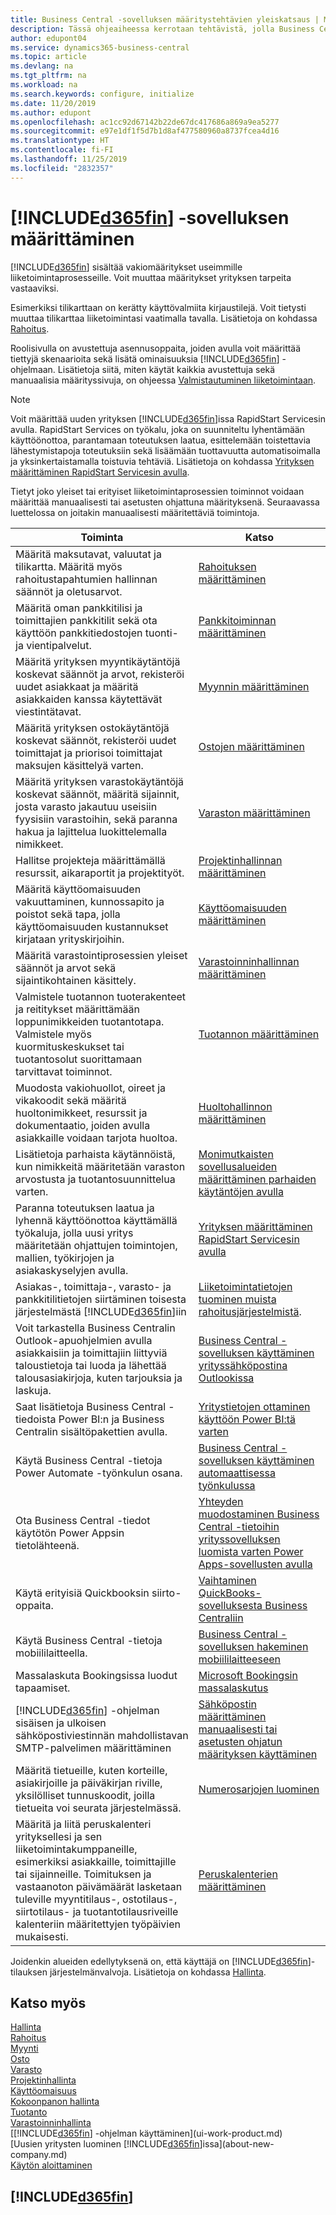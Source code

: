 ```yaml
---
title: Business Central -sovelluksen määritystehtävien yleiskatsaus | Microsoft Docs
description: Tässä ohjeaiheessa kerrotaan tehtävistä, jolla Business Central asennetaan, alustetaan ja määritetään omia tarpeita vastaavaksi.
author: edupont04
ms.service: dynamics365-business-central
ms.topic: article
ms.devlang: na
ms.tgt_pltfrm: na
ms.workload: na
ms.search.keywords: configure, initialize
ms.date: 11/20/2019
ms.author: edupont
ms.openlocfilehash: ac1cc92d67142b22de67dc417686a869a9ea5277
ms.sourcegitcommit: e97e1df1f5d7b1d8af477580960a8737fcea4d16
ms.translationtype: HT
ms.contentlocale: fi-FI
ms.lasthandoff: 11/25/2019
ms.locfileid: "2832357"
---
```

# <a name="setting-up-d365fin"></a>[!INCLUDE[d365fin](includes/d365fin_md.md)] -sovelluksen määrittäminen
[!INCLUDE[d365fin](includes/d365fin_md.md)] sisältää vakiomääritykset useimmille liiketoimintaprosesseille. Voit muuttaa määritykset yrityksen tarpeita vastaaviksi.

Esimerkiksi tilikarttaan on kerätty käyttövalmiita kirjaustilejä. Voit tietysti muuttaa tilikarttaa liiketoimintasi vaatimalla tavalla. Lisätietoja on kohdassa [Rahoitus](finance.md).

Roolisivulla on avustettuja asennusoppaita, joiden avulla voit määrittää tiettyjä skenaarioita sekä lisätä ominaisuuksia [!INCLUDE[d365fin](includes/d365fin_md.md)] -ohjelmaan. Lisätietoja siitä, miten käytät kaikkia avustettuja sekä manuaalisia määrityssivuja, on ohjeessa [Valmistautuminen liiketoimintaan](ui-get-ready-business.md).

> [!NOTE]
> Voit määrittää uuden yrityksen [!INCLUDE[d365fin](includes/d365fin_md.md)]issa RapidStart Servicesin avulla. RapidStart Services on työkalu, joka on suunniteltu lyhentämään käyttöönottoa, parantamaan toteutuksen laatua, esittelemään toistettavia lähestymistapoja toteutuksiin sekä lisäämään tuottavuutta automatisoimalla ja yksinkertaistamalla toistuvia tehtäviä. Lisätietoja on kohdassa [Yrityksen määrittäminen RapidStart Servicesin avulla](admin-set-up-a-company-with-rapidstart.md).

Tietyt joko yleiset tai erityiset liiketoimintaprosessien toiminnot voidaan määrittää manuaalisesti tai asetusten ohjattuna määrityksenä. Seuraavassa luettelossa on joitakin manuaalisesti määritettäviä toimintoja.

| Toiminta | Katso |
| --- | --- |
| Määritä maksutavat, valuutat ja tilikartta. Määritä myös rahoitustapahtumien hallinnan säännöt ja oletusarvot. |[Rahoituksen määrittäminen](finance-setup-finance.md) |
| Määritä oman pankkitilisi ja toimittajien pankkitilit sekä ota käyttöön pankkitiedostojen tuonti- ja vientipalvelut. |[Pankkitoiminnan määrittäminen](bank-setup-banking.md) |
| Määritä yrityksen myyntikäytäntöjä koskevat säännöt ja arvot, rekisteröi uudet asiakkaat ja määritä asiakkaiden kanssa käytettävät viestintätavat. |[Myynnin määrittäminen](sales-setup-sales.md) |
| Määritä yrityksen ostokäytäntöjä koskevat säännöt, rekisteröi uudet toimittajat ja priorisoi toimittajat maksujen käsittelyä varten. |[Ostojen määrittäminen](purchasing-setup-purchasing.md) |
| Määritä yrityksen varastokäytäntöjä koskevat säännöt, määritä sijainnit, josta varasto jakautuu useisiin fyysisiin varastoihin, sekä paranna hakua ja lajittelua luokittelemalla nimikkeet. |[Varaston määrittäminen](inventory-setup-inventory.md) |
| Hallitse projekteja määrittämällä resurssit, aikaraportit ja projektityöt. |[Projektinhallinnan määrittäminen](projects-setup-projects.md) |
| Määritä käyttöomaisuuden vakuuttaminen, kunnossapito ja poistot sekä tapa, jolla käyttöomaisuuden kustannukset kirjataan yrityskirjoihin. |[Käyttöomaisuuden määrittäminen](fa-setup.md) |
|Määritä varastointiprosessien yleiset säännöt ja arvot sekä sijaintikohtainen käsittely.|[Varastoinninhallinnan määrittäminen](warehouse-setup-warehouse.md)|
|Valmistele tuotannon tuoterakenteet ja reititykset määrittämään loppunimikkeiden tuotantotapa. Valmistele myös kuormituskeskukset tai tuotantosolut suorittamaan tarvittavat toiminnot.|[Tuotannon määrittäminen](production-configure-production-processes.md)|
|Muodosta vakiohuollot, oireet ja vikakoodit sekä määritä huoltonimikkeet, resurssit ja dokumentaatio, joiden avulla asiakkaille voidaan tarjota huoltoa.|[Huoltohallinnon määrittäminen](service-setup-service.md)|
|Lisätietoja parhaista käytännöistä, kun nimikkeitä määritetään varaston arvostusta ja tuotantosuunnittelua varten.|[Monimutkaisten sovellusalueiden määrittäminen parhaiden käytäntöjen avulla](set-up-complex-application-areas-using-best-practices.md)|
|Paranna toteutuksen laatua ja lyhennä käyttöönottoa käyttämällä työkaluja, jolla uusi yritys määritetään ohjattujen toimintojen, mallien, työkirjojen ja asiakaskyselyjen avulla.|[Yrityksen määrittäminen RapidStart Servicesin avulla](admin-set-up-a-company-with-rapidstart.md)|
|Asiakas-, toimittaja-, varasto- ja pankkitilitietojen siirtäminen toisesta järjestelmästä [!INCLUDE[d365fin](includes/d365fin_md.md)]iin|[Liiketoimintatietojen tuominen muista rahoitusjärjestelmistä](across-import-data-configuration-packages.md).|
|Voit tarkastella Business Centralin Outlook-apuohjelmien avulla asiakkaisiin ja toimittajiin liittyviä taloustietoja tai luoda ja lähettää talousasiakirjoja, kuten tarjouksia ja laskuja.|[Business Central -sovelluksen käyttäminen yrityssähköpostina Outlookissa](admin-outlook.md)|
|Saat lisätietoja Business Central -tiedoista Power BI:n ja Business Centralin sisältöpakettien avulla.|[Yritystietojen ottaminen käyttöön Power BI:tä varten](admin-powerbi.md)|
|Käytä Business Central -tietoja Power Automate -työnkulun osana.|[Business Central -sovelluksen käyttäminen automaattisessa työnkulussa](across-how-use-financials-data-source-flow.md)|
|Ota Business Central -tiedot käytötön Power Appsin tietolähteenä.|[Yhteyden muodostaminen Business Central -tietoihin yrityssovelluksen luomista varten Power Apps-sovellusten avulla](across-how-use-financials-data-source-powerapps.md)|
|Käytä erityisiä Quickbooksin siirto-oppaita.|[Vaihtaminen QuickBooks-sovelluksesta Business Centraliin](across-quickbooks-to-business-edition.md)|
|Käytä Business Central -tietoja mobiililaitteella.|[Business Central -sovelluksen hakeminen mobiililaitteeseen](install-mobile-app.md)|
|Massalaskuta Bookingsissa luodut tapaamiset.|[Microsoft Bookingsin massalaskutus](finance-bookings.md)|
|[!INCLUDE[d365fin](includes/d365fin_md.md)] -ohjelman sisäisen ja ulkoisen sähköpostiviestinnän mahdollistavan SMTP-palvelimen määrittäminen| [Sähköpostin määrittäminen manuaalisesti tai asetusten ohjatun määrityksen käyttäminen](admin-how-setup-email.md)|
| Määritä tietueille, kuten korteille, asiakirjoille ja päiväkirjan riville, yksilölliset tunnuskoodit, joilla tietueita voi seurata järjestelmässä. |[Numerosarjojen luominen](ui-create-number-series.md) |
|Määritä ja liitä peruskalenteri yrityksellesi ja sen liiketoimintakumppaneille, esimerkiksi asiakkaille, toimittajille tai sijainneille. Toimituksen ja vastaanoton päivämäärät lasketaan tuleville myyntitilaus-, ostotilaus-, siirtotilaus- ja tuotantotilausriveille kalenteriin määritettyjen työpäivien mukaisesti.|[Peruskalenterien määrittäminen](across-how-to-assign-base-calendars.md)|  

Joidenkin alueiden edellytyksenä on, että käyttäjä on [!INCLUDE[d365fin](includes/d365fin_md.md)]-tilauksen järjestelmänvalvoja. Lisätietoja on kohdassa [Hallinta](admin-setup-and-administration.md).  

## <a name="see-also"></a>Katso myös

[Hallinta](admin-setup-and-administration.md)  
[Rahoitus](finance.md)  
[Myynti](sales-manage-sales.md)  
[Osto](purchasing-manage-purchasing.md)  
[Varasto](inventory-manage-inventory.md)  
[Projektinhallinta](projects-manage-projects.md)  
[Käyttöomaisuus](fa-manage.md)  
[Kokoonpanon hallinta](assembly-assemble-items.md)  
[Tuotanto](production-manage-manufacturing.md)  
[Varastoinninhallinta](warehouse-manage-warehouse.md)  
[[!INCLUDE[d365fin](includes/d365fin_md.md)] -ohjelman käyttäminen](ui-work-product.md)  
[Uusien yritysten luominen [!INCLUDE[d365fin](includes/d365fin_md.md)]issa](about-new-company.md)  
[Käytön aloittaminen](product-get-started.md)  

## [!INCLUDE[d365fin](includes/free_trial_md.md)]  
